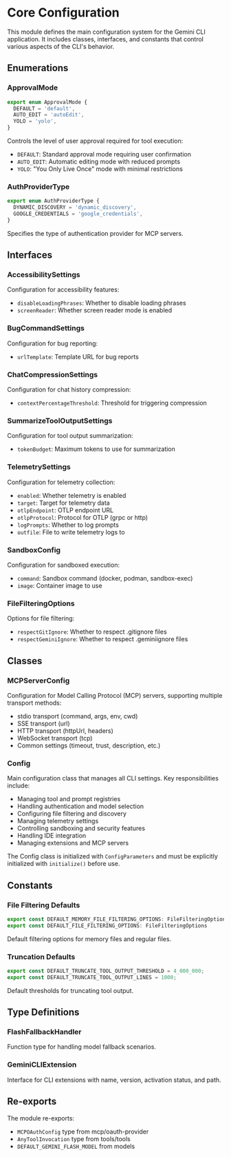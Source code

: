 # Core Configuration

This module defines the main configuration system for the Gemini CLI application. It includes classes, interfaces, and constants that control various aspects of the CLI's behavior.

## Enumerations

### ApprovalMode
```ts
export enum ApprovalMode {
  DEFAULT = 'default',
  AUTO_EDIT = 'autoEdit',
  YOLO = 'yolo',
}
```
Controls the level of user approval required for tool execution:
- `DEFAULT`: Standard approval mode requiring user confirmation
- `AUTO_EDIT`: Automatic editing mode with reduced prompts
- `YOLO`: "You Only Live Once" mode with minimal restrictions

### AuthProviderType
```ts
export enum AuthProviderType {
  DYNAMIC_DISCOVERY = 'dynamic_discovery',
  GOOGLE_CREDENTIALS = 'google_credentials',
}
```
Specifies the type of authentication provider for MCP servers.

## Interfaces

### AccessibilitySettings
Configuration for accessibility features:
- `disableLoadingPhrases`: Whether to disable loading phrases
- `screenReader`: Whether screen reader mode is enabled

### BugCommandSettings
Configuration for bug reporting:
- `urlTemplate`: Template URL for bug reports

### ChatCompressionSettings
Configuration for chat history compression:
- `contextPercentageThreshold`: Threshold for triggering compression

### SummarizeToolOutputSettings
Configuration for tool output summarization:
- `tokenBudget`: Maximum tokens to use for summarization

### TelemetrySettings
Configuration for telemetry collection:
- `enabled`: Whether telemetry is enabled
- `target`: Target for telemetry data
- `otlpEndpoint`: OTLP endpoint URL
- `otlpProtocol`: Protocol for OTLP (grpc or http)
- `logPrompts`: Whether to log prompts
- `outfile`: File to write telemetry logs to

### SandboxConfig
Configuration for sandboxed execution:
- `command`: Sandbox command (docker, podman, sandbox-exec)
- `image`: Container image to use

### FileFilteringOptions
Options for file filtering:
- `respectGitIgnore`: Whether to respect .gitignore files
- `respectGeminiIgnore`: Whether to respect .geminiignore files

## Classes

### MCPServerConfig
Configuration for Model Calling Protocol (MCP) servers, supporting multiple transport methods:
- stdio transport (command, args, env, cwd)
- SSE transport (url)
- HTTP transport (httpUrl, headers)
- WebSocket transport (tcp)
- Common settings (timeout, trust, description, etc.)

### Config
Main configuration class that manages all CLI settings. Key responsibilities include:
- Managing tool and prompt registries
- Handling authentication and model selection
- Configuring file filtering and discovery
- Managing telemetry settings
- Controlling sandboxing and security features
- Handling IDE integration
- Managing extensions and MCP servers

The Config class is initialized with `ConfigParameters` and must be explicitly initialized with `initialize()` before use.

## Constants

### File Filtering Defaults
```ts
export const DEFAULT_MEMORY_FILE_FILTERING_OPTIONS: FileFilteringOptions
export const DEFAULT_FILE_FILTERING_OPTIONS: FileFilteringOptions
```
Default filtering options for memory files and regular files.

### Truncation Defaults
```ts
export const DEFAULT_TRUNCATE_TOOL_OUTPUT_THRESHOLD = 4_000_000;
export const DEFAULT_TRUNCATE_TOOL_OUTPUT_LINES = 1000;
```
Default thresholds for truncating tool output.

## Type Definitions

### FlashFallbackHandler
Function type for handling model fallback scenarios.

### GeminiCLIExtension
Interface for CLI extensions with name, version, activation status, and path.

## Re-exports

The module re-exports:
- `MCPOAuthConfig` type from mcp/oauth-provider
- `AnyToolInvocation` type from tools/tools
- `DEFAULT_GEMINI_FLASH_MODEL` from models